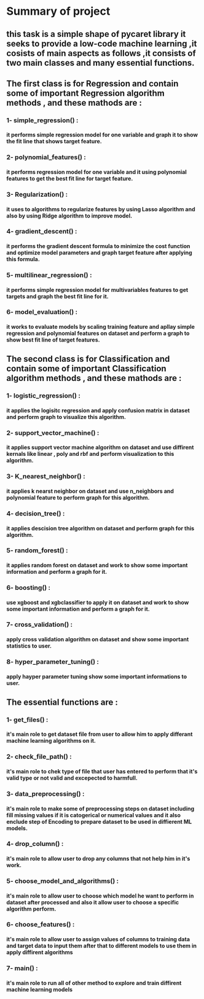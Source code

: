 # Summary of project 
## this task is a simple shape of pycaret library it  seeks to provide a low-code machine learning ,it cosists of main aspects as follows ,it consists of two main classes and many essential functions.

## The first class is for Regression and contain some of important Regression algorithm methods , and these mathods are :

### 1- simple_regression() :
####  it performs simple regression model for one variable and graph it to show the fit line that shows target feature.

### 2- polynomial_features() :
#### it performs regression model for one variable and it using polynomial features to get the best fit line for target feature.

### 3- Regularization() :
#### it uses to algorithms to regularize features by using Lasso algorithm and also by using Ridge algorithm to improve model.

### 4- gradient_descent() :
#### it performs the gradient descent formula to minimize the cost function and optimize model parameters and graph target feature after applying this formula.

### 5- multilinear_regression() :
#### it performs simple regression model for multivariables features to get targets and graph the best fit line for it.

### 6- model_evaluation() :
#### it works to evaluate models by scaling training feature and apllay simple regression and polynomial features on dataset and perform a graph to show best fit line of target features.

## The second class is for Classification and contain some of important Classification algorithm methods , and these mathods are :

### 1- logistic_regression() :
#### it applies the logisitc regression and apply confusion matrix in dataset and perform graph  to visualize this algorithm.

### 2- support_vector_machine() :
#### it applies support vector machine algorithm on dataset and use diffirent kernals like linear , poly and rbf and perform visualization to this algorithm.

### 3- K_nearest_neighbor() :
#### it applies k nearst neighbor on dataset and use n_neighbors and polynomial feature to perform graph for this algorithm.

### 4- decision_tree() :
#### it applies descision tree algorithm on dataset and perform graph for this algorithm. 

### 5- random_forest() :
#### it applies random forest on dataset and work to show some important information and perform a graph for it.

### 6- boosting() :
#### use xgboost and xgbclassifier to apply it on dataset and work to show some important information and perform a graph for it.

### 7- cross_validation() :
#### apply cross validation algorithm on dataset and show some important statistics to user.

### 8- hyper_parameter_tuning() :
#### apply hayper parameter tuning show some important informations to user.

## The essential functions are :

### 1- get_files() :
#### it's main role to get dataset file from user to allow him to apply differant machine learning algorithms on it.

### 2- check_file_path() :
#### it's main role to chek type of file that user has entered to perform that it's valid type or not valid and excepected to harmfull. 

### 3- data_preprocessing() :
#### it's main role to make some of preprocessing steps on dataset including fill missing values if it is catogerical or numerical values and it also enclude step of Encoding to prepare dataset to be used in diffierent ML models.

### 4- drop_column() :
#### it's main role to allow user to drop any columns that not help him in it's work.

### 5- choose_model_and_algorithms() :
#### it's main role to allow user to choose which model he want to perform in dataset after processed and also it allow user to choose a specific algorithm perform.

### 6- choose_features() :
#### it's main role to allow user to assign values of columns to training data and target data to input them after that to different models to use them in apply diffirent algorithms

### 7- main() :
####  it's main role to run all of other method to explore and train diffirent machine learning models
